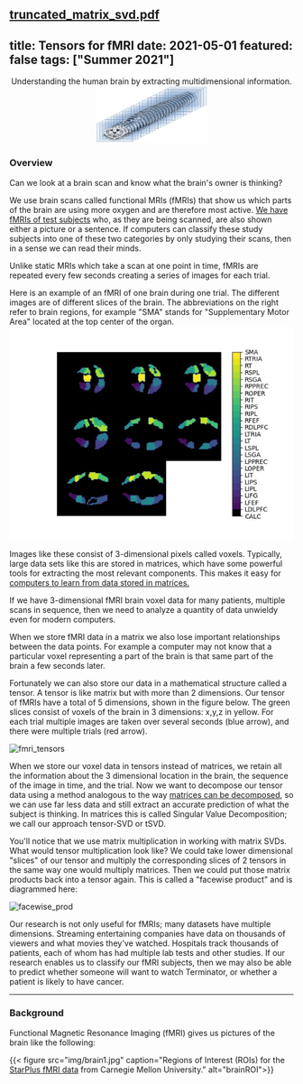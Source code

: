 [truncated_matrix_svd.pdf](https://github.com/EmoryMLIP/emory-reu-ret-website/files/6833688/truncated_matrix_svd.pdf)
---
title: Tensors for fMRI
date: 2021-05-01
featured: false
tags: ["Summer 2021"]
---

<p align="center">
Understanding the human brain by extracting multidimensional information.

 
<img width="200" height="100" src="img/tensor_neuroimaging_draft1.jpg">
</p>


<!--more-->

### Overview
Can we look at a brain scan and know what the brain's owner is thinking?

We use brain scans called functional MRIs (fMRIs) that show us which parts of the brain are using more oxygen and are therefore most active. [We have fMRIs of test subjects](http://www.cs.cmu.edu/afs/cs.cmu.edu/project/theo-81/www/)  who, as they are being scanned, are also shown either a picture or a sentence. If computers can classify these study subjects into one of these two categories by only studying their scans, then in a sense we can read their minds.

Unlike static MRIs which take a scan at one point in time, fMRIs are repeated every few seconds creating a series of images for each trial. 


Here is an example of an fMRI of one brain during one trial.  The different images are of different slices of the brain.  The abbreviations on the right refer to brain regions, for example "SMA" stands for "Supplementary Motor Area" located at the top center of the organ.  
![mainImage](img/brain1.jpg "brain1")


Images like these consist of 3-dimensional pixels called voxels.  Typically, large data sets like this are stored in matrices, which have some powerful tools for extracting the most relevant components.  This makes it easy for   [computers to learn from data stored in matrices.](https://youtu.be/LlKAna21fLE)

If we have 3-dimensional fMRI brain voxel data for many patients, multiple scans in sequence, then we need to analyze a quantity of data unwieldy even for modern computers.  

When we store fMRI data in a matrix we also lose important relationships between the data points.  For example a computer may not know that a particular voxel representing a part of the brain is that same part of the brain a few seconds later.    

Fortunately we can also store our data in a mathematical structure called a tensor.  A tensor is like matrix but with more than 2 dimensions.  Our tensor of fMRIs have a total of 5 dimensions, shown in the figure below.  The green slices consist of voxels of the brain in 3 dimensions: x,y,z in yellow.  For each trial multiple images are taken over several seconds (blue arrow), and there were multiple trials (red arrow).  

<img width="968" alt="fmri_tensors" src="https://user-images.githubusercontent.com/50922545/125823220-5141e5bd-206c-4cd2-8dc7-5f082c475702.png">

When we store our voxel data in tensors instead of matrices, we retain all the information about the 3 dimensional location in the brain, the sequence of the image in time, and the trial.  Now we want to decompose our tensor data using a method analogous to the way [matrices can be decomposed](https://www.youtube.com/watch?v=DG7YTlGnCEo), so we can use far less data and still extract an accurate prediction of what the subject is thinking.  In matrices this is called Singular Value Decomposition; we call our approach tensor-SVD or tSVD.  

You'll notice that we use matrix multiplication in working with matrix SVDs.  What would tensor multiplication look like?  We could take lower dimensional "slices" of our tensor and multiply the corresponding slices of 2 tensors in the same way one would multiply matrices.  Then we could put those matrix products back into a tensor again.  This is called a "facewise product" and is diagrammed here:

<img width="279" alt="facewise_prod" src="https://user-images.githubusercontent.com/50922545/126016127-531a724f-3ff5-496e-862a-a9617b607d0e.png">


Our research is not only useful for fMRIs; many datasets have multiple dimensions.  Streaming entertaining companies have data on thousands of viewers and what movies they've watched.  Hospitals track thousands of patients, each of whom has had multiple lab tests and other studies.  If our research enables us to classify our fMRI subjects, then we may also be able to predict whether someone will want to watch Terminator, or whether a patient is likely to have cancer.  





---
### Background



Functional Magnetic Resonance Imaging (fMRI) gives us pictures of the brain like the following:


{{< figure src="img/brain1.jpg" caption="Regions of Interest (ROIs) for the [StarPlus fMRI data](http://www.cs.cmu.edu/afs/cs.cmu.edu/project/theo-81/www/) from Carnegie Mellon University." alt="brainROI">}}




